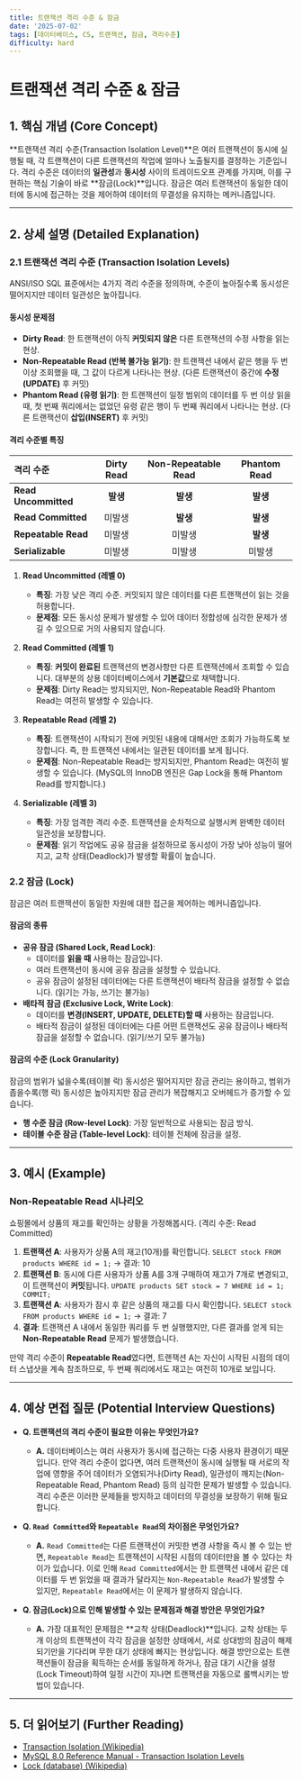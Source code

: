 ```yaml
---
title: 트랜잭션 격리 수준 & 잠금
date: '2025-07-02'
tags: [데이터베이스, CS, 트랜잭션, 잠금, 격리수준]
difficulty: hard
---
```


# 트랜잭션 격리 수준 & 잠금

## 1. 핵심 개념 (Core Concept)

\*\*트랜잭션 격리 수준(Transaction Isolation Level)\*\*은 여러 트랜잭션이 동시에 실행될 때, 각 트랜잭션이 다른 트랜잭션의 작업에 얼마나 노출될지를 결정하는 기준입니다. 격리 수준은 데이터의 **일관성**과 **동시성** 사이의 트레이드오프 관계를 가지며, 이를 구현하는 핵심 기술이 바로 \*\*잠금(Lock)\*\*입니다. 잠금은 여러 트랜잭션이 동일한 데이터에 동시에 접근하는 것을 제어하여 데이터의 무결성을 유지하는 메커니즘입니다.

______________________________________________________________________

## 2. 상세 설명 (Detailed Explanation)

### 2.1 트랜잭션 격리 수준 (Transaction Isolation Levels)

ANSI/ISO SQL 표준에서는 4가지 격리 수준을 정의하며, 수준이 높아질수록 동시성은 떨어지지만 데이터 일관성은 높아집니다.

#### 동시성 문제점

- **Dirty Read**: 한 트랜잭션이 아직 **커밋되지 않은** 다른 트랜잭션의 수정 사항을 읽는 현상.
- **Non-Repeatable Read (반복 불가능 읽기)**: 한 트랜잭션 내에서 같은 행을 두 번 이상 조회했을 때, 그 값이 다르게 나타나는 현상. (다른 트랜잭션이 중간에 **수정(UPDATE)** 후 커밋)
- **Phantom Read (유령 읽기)**: 한 트랜잭션이 일정 범위의 데이터를 두 번 이상 읽을 때, 첫 번째 쿼리에서는 없었던 유령 같은 행이 두 번째 쿼리에서 나타나는 현상. (다른 트랜잭션이 **삽입(INSERT)** 후 커밋)

#### 격리 수준별 특징

| 격리 수준            | Dirty Read | Non-Repeatable Read | Phantom Read |
| :------------------- | :--------: | :-----------------: | :----------: |
| **Read Uncommitted** |  **발생**  |      **발생**       |   **발생**   |
| **Read Committed**   |   미발생   |      **발생**       |   **발생**   |
| **Repeatable Read**  |   미발생   |       미발생        |   **발생**   |
| **Serializable**     |   미발생   |       미발생        |    미발생    |

1. **Read Uncommitted (레벨 0)**

   - **특징**: 가장 낮은 격리 수준. 커밋되지 않은 데이터를 다른 트랜잭션이 읽는 것을 허용합니다.
   - **문제점**: 모든 동시성 문제가 발생할 수 있어 데이터 정합성에 심각한 문제가 생길 수 있으므로 거의 사용되지 않습니다.

1. **Read Committed (레벨 1)**

   - **특징**: **커밋이 완료된** 트랜잭션의 변경사항만 다른 트랜잭션에서 조회할 수 있습니다. 대부분의 상용 데이터베이스에서 **기본값**으로 채택합니다.
   - **문제점**: Dirty Read는 방지되지만, Non-Repeatable Read와 Phantom Read는 여전히 발생할 수 있습니다.

1. **Repeatable Read (레벨 2)**

   - **특징**: 트랜잭션이 시작되기 전에 커밋된 내용에 대해서만 조회가 가능하도록 보장합니다. 즉, 한 트랜잭션 내에서는 일관된 데이터를 보게 됩니다.
   - **문제점**: Non-Repeatable Read는 방지되지만, Phantom Read는 여전히 발생할 수 있습니다. (MySQL의 InnoDB 엔진은 Gap Lock을 통해 Phantom Read를 방지합니다.)

1. **Serializable (레벨 3)**

   - **특징**: 가장 엄격한 격리 수준. 트랜잭션을 순차적으로 실행시켜 완벽한 데이터 일관성을 보장합니다.
   - **문제점**: 읽기 작업에도 공유 잠금을 설정하므로 동시성이 가장 낮아 성능이 떨어지고, 교착 상태(Deadlock)가 발생할 확률이 높습니다.

### 2.2 잠금 (Lock)

잠금은 여러 트랜잭션이 동일한 자원에 대한 접근을 제어하는 메커니즘입니다.

#### 잠금의 종류

- **공유 잠금 (Shared Lock, Read Lock)**:
  - 데이터를 **읽을 때** 사용하는 잠금입니다.
  - 여러 트랜잭션이 동시에 공유 잠금을 설정할 수 있습니다.
  - 공유 잠금이 설정된 데이터에는 다른 트랜잭션이 배타적 잠금을 설정할 수 없습니다. (읽기는 가능, 쓰기는 불가능)
- **배타적 잠금 (Exclusive Lock, Write Lock)**:
  - 데이터를 **변경(INSERT, UPDATE, DELETE)할 때** 사용하는 잠금입니다.
  - 배타적 잠금이 설정된 데이터에는 다른 어떤 트랜잭션도 공유 잠금이나 배타적 잠금을 설정할 수 없습니다. (읽기/쓰기 모두 불가능)

#### 잠금의 수준 (Lock Granularity)

잠금의 범위가 넓을수록(테이블 락) 동시성은 떨어지지만 잠금 관리는 용이하고, 범위가 좁을수록(행 락) 동시성은 높아지지만 잠금 관리가 복잡해지고 오버헤드가 증가할 수 있습니다.

- **행 수준 잠금 (Row-level Lock)**: 가장 일반적으로 사용되는 잠금 방식.
- **테이블 수준 잠금 (Table-level Lock)**: 테이블 전체에 잠금을 설정.

______________________________________________________________________

## 3. 예시 (Example)

### Non-Repeatable Read 시나리오

쇼핑몰에서 상품의 재고를 확인하는 상황을 가정해봅시다. (격리 수준: Read Committed)

1. **트랜잭션 A**: 사용자가 상품 A의 재고(10개)를 확인합니다. `SELECT stock FROM products WHERE id = 1;` -> 결과: 10
1. **트랜잭션 B**: 동시에 다른 사용자가 상품 A를 3개 구매하여 재고가 7개로 변경되고, 이 트랜잭션이 **커밋**됩니다. `UPDATE products SET stock = 7 WHERE id = 1; COMMIT;`
1. **트랜잭션 A**: 사용자가 잠시 후 같은 상품의 재고를 다시 확인합니다. `SELECT stock FROM products WHERE id = 1;` -> 결과: 7
1. **결과**: 트랜잭션 A 내에서 동일한 쿼리를 두 번 실행했지만, 다른 결과를 얻게 되는 **Non-Repeatable Read** 문제가 발생했습니다.

만약 격리 수준이 **Repeatable Read**였다면, 트랜잭션 A는 자신이 시작된 시점의 데이터 스냅샷을 계속 참조하므로, 두 번째 쿼리에서도 재고는 여전히 10개로 보입니다.

______________________________________________________________________

## 4. 예상 면접 질문 (Potential Interview Questions)

- **Q. 트랜잭션의 격리 수준이 필요한 이유는 무엇인가요?**

  - **A.** 데이터베이스는 여러 사용자가 동시에 접근하는 다중 사용자 환경이기 때문입니다. 만약 격리 수준이 없다면, 여러 트랜잭션이 동시에 실행될 때 서로의 작업에 영향을 주어 데이터가 오염되거나(Dirty Read), 일관성이 깨지는(Non-Repeatable Read, Phantom Read) 등의 심각한 문제가 발생할 수 있습니다. 격리 수준은 이러한 문제들을 방지하고 데이터의 무결성을 보장하기 위해 필요합니다.

- **Q. `Read Committed`와 `Repeatable Read`의 차이점은 무엇인가요?**

  - **A.** `Read Committed`는 다른 트랜잭션이 커밋한 변경 사항을 즉시 볼 수 있는 반면, `Repeatable Read`는 트랜잭션이 시작된 시점의 데이터만을 볼 수 있다는 차이가 있습니다. 이로 인해 `Read Committed`에서는 한 트랜잭션 내에서 같은 데이터를 두 번 읽었을 때 결과가 달라지는 `Non-Repeatable Read`가 발생할 수 있지만, `Repeatable Read`에서는 이 문제가 발생하지 않습니다.

- **Q. 잠금(Lock)으로 인해 발생할 수 있는 문제점과 해결 방안은 무엇인가요?**

  - **A.** 가장 대표적인 문제점은 \*\*교착 상태(Deadlock)\*\*입니다. 교착 상태는 두 개 이상의 트랜잭션이 각각 잠금을 설정한 상태에서, 서로 상대방의 잠금이 해제되기만을 기다리며 무한 대기 상태에 빠지는 현상입니다. 해결 방안으로는 트랜잭션들이 잠금을 획득하는 순서를 동일하게 하거나, 잠금 대기 시간을 설정(Lock Timeout)하여 일정 시간이 지나면 트랜잭션을 자동으로 롤백시키는 방법이 있습니다.

______________________________________________________________________

## 5. 더 읽어보기 (Further Reading)

- [Transaction Isolation (Wikipedia)](<https://en.wikipedia.org/wiki/Isolation_(database_systems)>)
- [MySQL 8.0 Reference Manual - Transaction Isolation Levels](https://dev.mysql.com/doc/refman/8.0/en/innodb-transaction-isolation-levels.html)
- [Lock (database) (Wikipedia)](<https://en.wikipedia.org/wiki/Lock_(database)>)
